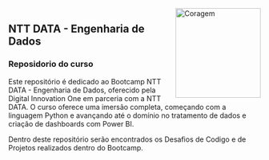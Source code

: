 <img align ="right" padding="20px" alt="Coragem" height="180" width="170" border-radios="30" src="https://hermes.dio.me/tracks/2a3a2d2b-7de7-457c-b4df-dcd327eae9eb.png">


## NTT DATA - Engenharia de Dados


### Reposidorio do curso

Este repositório é dedicado ao Bootcamp NTT DATA - Engenharia de Dados, oferecido pela Digital Innovation One em parceria com a NTT DATA. O curso oferece uma imersão completa, começando com a linguagem Python e avançando até o domínio no tratamento de dados e criação de dashboards com Power BI.

Dentro deste repositório serão encontrados os Desafios de Codigo e de Projetos realizados dentro do Bootcamp.